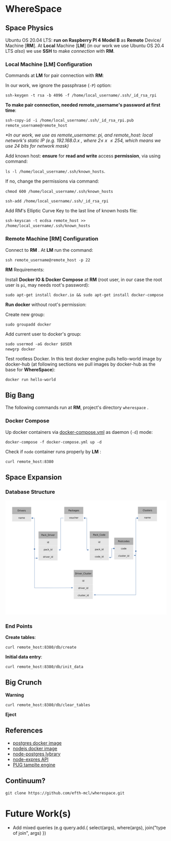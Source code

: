 # WhereSpace

## Space Physics

Ubuntu OS 20.04 LTS: __run on Raspberry PI 4 Model B__ as __Remote__ Device/     Machine \[__RM__\]. At __Local__ Machine \[__LM__\] (in our work we use Ubuntu OS 20.4 LTS _also_) we use __SSH__ to make _connection_ with __RM__. 

### Local Machine \[__LM__\] Configuration 

Commands at __LM__ for pair connection with __RM__:

In our work, we ignore the passphrase (`-P`) option:
```
ssh-keygen -t rsa -b 4096 -f /home/local_username/.ssh/_id_rsa_rpi
```

__To make pair connection, needed remote_username's password at first time__:
```
ssh-copy-id -i /home/local_username/.ssh/_id_rsa_rpi.pub remote_username@remote_host
```
_*In our work, we use as remote_username: pi, and remote_host: 
local network's static IP (e.g. 192.168.0.x , where $2 \le$ x $\le 254$, 
which means we use $24$ bits for network mask)_

Add known host: __ensure__ for __read and write__ access __permission__, via using command:

`ls -l /home/local_username/.ssh/known_hosts`.

If no, change the permissions via command:

`chmod 600 /home/local_username/.ssh/known_hosts`

```
ssh-add /home/local_username/.ssh/_id_rsa_rpi
```

Add RM's Elliptic Curve Key to the last line of known hosts file:
```
ssh-keyscan -t ecdsa remote_host >> /home/local_username/.ssh/known_hosts
```
<!-- -------------------------------------- -->

### Remote Machine \[__RM__\] Configuration

Connect to __RM__ . At __LM__ run the command:
```
ssh remote_username@remote_host -p 22
```

__RM__ Requirements:

Install __Docker IO & Docker Compose__ at __RM__ (root user, in our case the root user is `pi`, may needs root's password):
```
sudo apt-get install docker.io && sudo apt-get install docker-compose
```

__Run docker__ without root's permission:

Create new group:
```
sudo groupadd docker
```

Add current user to docker's group:
```
sudo usermod -aG docker $USER
newgrp docker
```

Test rootless Docker. In this test docker engine pulls hello-world image by docker-hub (at following sections we pull images by docker-hub as the base for __WhereSpace__):

```
docker run hello-world
```

## Big Bang

The following commands run at __RM__, project's directory `wherespace` .

### Docker Compose
Up docker containers via [docker-compose.yml](./docker-compose.yml) as daemon (`-d`) mode:

```
docker-compose -f docker-compose.yml up -d
```

Check if `node` container runs properly by __LM__ :
```
curl remote_host:8380
```


## Space Expansion 

### Database Structure
[![Wherespace Diagram](/readme_flies/db_diagram.svg "Data Base")](/data/db_structure.json)

### End Points

__Create tables__:

```
curl remote_host:8380/db/create
```
__Initial data entry__:

```
curl remote_host:8380/db/init_data
```

## Big Crunch  
__Warning__
```
curl remote_host:8380/db/clear_tables
```
__Eject__

## References
- [postgres docker image](https://hub.docker.com/_/postgres/)
- [nodejs docker image](https://hub.docker.com/_/node/)
- [node-postgres lybrary](https://node-postgres.com/)
- [node-expres API](https://expressjs.com/)
- [PUG tamplte engine](https://pugjs.org/api/getting-started.html)

## Continuum?
```
git clone https://github.com/efth-mcl/wherespace.git
```

# Future Work(s)
- Add mixed queries (e.g query.add.{ select(args), where(args), join("type of join", args) }) 